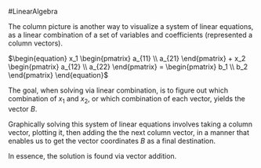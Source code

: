 #LinearAlgebra 

The column picture is another way to visualize a system of linear equations, as a linear combination of a set of variables and coefficients (represented a column vectors).

$\begin{equation} x_1 \begin{pmatrix} a_{11} \\ a_{21} \end{pmatrix} + x_2 \begin{pmatrix} a_{12} \\ a_{22} \end{pmatrix} = \begin{pmatrix} b_1 \\ b_2 \end{pmatrix} \end{equation}$

The goal, when solving via linear combination, is to figure out which combination of $x_1$ and $x_2$, or which combination of each vector, yields the vector $B$.

Graphically solving this system of linear equations involves taking a column vector, plotting it, then adding the the next column vector, in a manner that enables us to get the vector coordinates $B$ as a final destination.

In essence, the solution is found via vector addition.